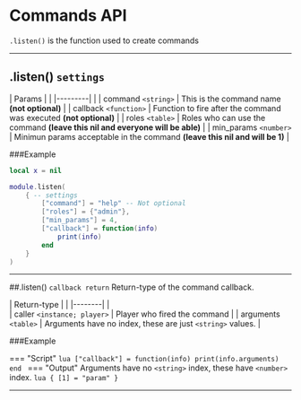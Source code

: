 # Commands API
`.listen()` is the function used to create commands

---


## .listen() `settings`
|  Params |                                             |
|---------|                                             |
| command `<string>` | This is the command name **(not optional)** |
| callback `<function>` | Function to fire after the command was executed **(not optional)** |
| roles `<table>` | Roles who can use the command **(leave this nil and everyone will be able)** |
| min_params `<number>` | Minimun params acceptable in the command **(leave this nil and will be 1)** |

###Example
```lua
local x = nil

module.listen(
    { -- settings
        ["command"] = "help" -- Not optional
        ["roles"] = {"admin"},
        ["min_params"] = 4,
        ["callback"] = function(info)
            print(info)
        end
    }
)
```

---

##.listen() `callback return`
Return-type of the command callback.

| Return-type | |
|--------|    |                                       
| caller `<instance; player>` | Player who fired the command |
| arguments `<table>` | Arguments have no index, these are just `<string>` values. |

###Example

=== "Script"
    ```lua
        ["callback"] = function(info)
            print(info.arguments)
        end
    ```
=== "Output"
    Arguments have no `<string>` index, these have `<number>` index.
    ```lua
    {
        [1] = "param"
    }
    ```

---
